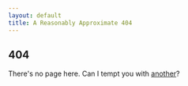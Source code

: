 ```yaml
---
layout: default
title: A Reasonably Approximate 404
---
```

## 404

There's no page here. Can I tempt you with [another](http://reasonableapproximation.net/archive.html)?
